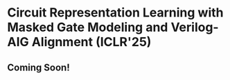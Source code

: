 # Circuit Representation Learning with Masked Gate Modeling and Verilog-AIG Alignment (ICLR'25)


## Coming Soon!
